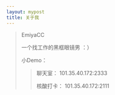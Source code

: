 ```yaml
---
layout: mypost
title: 关于我
---
```


> EmiyaCC
>
> 一个找工作的黑框眼镜男 ：）
>
> 小Demo：
>
> > 聊天室： 101.35.40.172:2333
> >     
> > 核酸打卡： 101.35.40.172:2111
